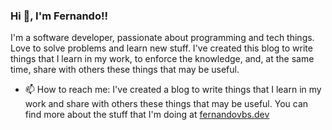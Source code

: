 ### Hi 👋, I'm Fernando!!
I'm a software developer, passionate about programming and tech things. Love to solve problems and learn new stuff.
I've created this blog to write things that I learn in my work, to enforce the knowledge, and, at the same time, share with others these things that may be useful. 
- 📫 How to reach me: 
I've created a blog to write things that I learn in my work and share with others these things that may be useful. You can find more about the stuff that I'm doing  at [fernandovbs.dev](fernandovbs.dev)

<!--
**fernandovbs/fernandovbs** is a ✨ _special_ ✨ repository because its `README.md` (this file) appears on your GitHub profile.

Here are some ideas to get you started:

- 🔭 I’m currently working on ...
- 🌱 I’m currently learning ...
- 👯 I’m looking to collaborate on ...
- 🤔 I’m looking for help with ...
- 💬 Ask me about ...
- 📫 How to reach me: ...
- 😄 Pronouns: ...
- ⚡ Fun fact: ...
-->
